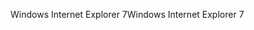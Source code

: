 <span data-ttu-id="d92a4-101">Windows Internet Explorer 7</span><span class="sxs-lookup"><span data-stu-id="d92a4-101">Windows Internet Explorer 7</span></span>